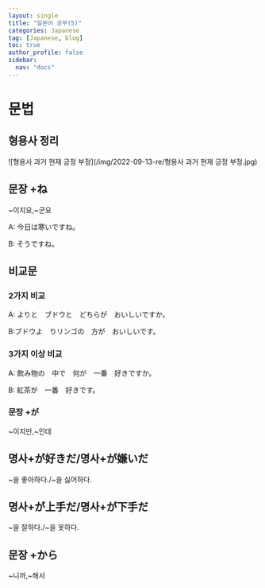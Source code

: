 ```yaml
---
layout: single
title: "일본어 공부(5)"
categories: Japanese
tag: [Japanese, blog]
toc: true
author_profile: false
sidebar:
  nav: "docs"
---
```


# 문법

## 형용사 정리

![형용사 과거 현재 긍정 부정](/img/2022-09-13-re/형용사 과거 현재 긍정 부정.jpg)

## 문장 +ね

~이지요,~군요

A: 今日は寒いですね。

B: そうですね。

## 비교문

### 2가지 비교

A: よりと　ブドウと　どちらが　おいしいですか。

B:ブドウよ　りリンゴの　方が　おいしいです。

### 3가지 이상 비교

A: 飲み物の　中で　何が　一番　好きですか。

B: 紅茶が　一番　好きです。

### 문장 +が

~이지만,~인데

## 명사+が好きだ/명사+が嫌いだ

~을 좋아하다./~을 싫어하다.

## 명사+が上手だ/명사+が下手だ

~을 잘하다./~을 못하다.

## 문장 +から

~니까,~해서



